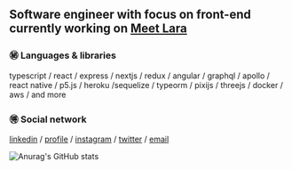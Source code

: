 ## Software engineer with focus on front-end currently working on [Meet Lara](https://meetlara.ai/)

### ㊙️ Languages & libraries

typescript / react / express / nextjs / redux / angular / graphql / apollo / react native / p5.js / heroku /sequelize / typeorm / pixijs / threejs / docker / aws / and more

### 🉐 Social network

[linkedin](https://www.linkedin.com/in/polbac/) / [profile](https://polbac.site/) / [instagram](https://www.instagram.com/polbac_______/) / [twitter](https://twitter.com/polbac) / [email](mailto:polbac@gmail.com)

![Anurag's GitHub stats](https://github-readme-stats.vercel.app/api?username=polbac&show_icons=true&theme=dracula)




